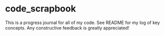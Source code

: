 # code_scrapbook
This is a progress journal for all of my code. See README for my log of key concepts. Any constructive feedback is greatly appreciated!
